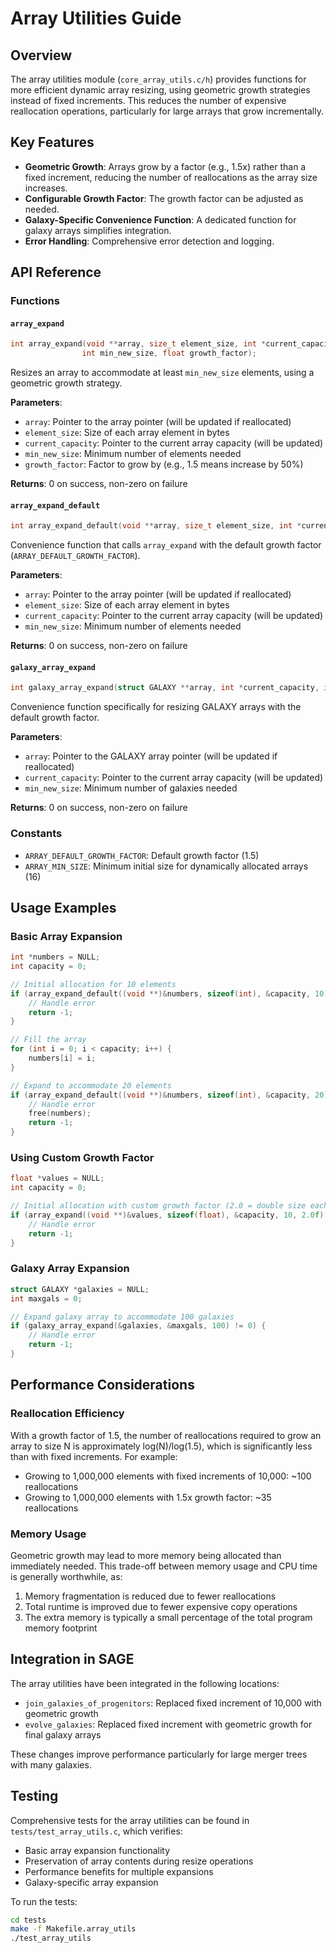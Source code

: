# Array Utilities Guide

## Overview

The array utilities module (`core_array_utils.c/h`) provides functions for more efficient dynamic array resizing, using geometric growth strategies instead of fixed increments. This reduces the number of expensive reallocation operations, particularly for large arrays that grow incrementally.

## Key Features

- **Geometric Growth**: Arrays grow by a factor (e.g., 1.5x) rather than a fixed increment, reducing the number of reallocations as the array size increases.
- **Configurable Growth Factor**: The growth factor can be adjusted as needed.
- **Galaxy-Specific Convenience Function**: A dedicated function for galaxy arrays simplifies integration.
- **Error Handling**: Comprehensive error detection and logging.

## API Reference

### Functions

#### `array_expand`

```c
int array_expand(void **array, size_t element_size, int *current_capacity, 
                int min_new_size, float growth_factor);
```

Resizes an array to accommodate at least `min_new_size` elements, using a geometric growth strategy.

**Parameters**:
- `array`: Pointer to the array pointer (will be updated if reallocated)
- `element_size`: Size of each array element in bytes
- `current_capacity`: Pointer to the current array capacity (will be updated)
- `min_new_size`: Minimum number of elements needed
- `growth_factor`: Factor to grow by (e.g., 1.5 means increase by 50%)

**Returns**: 0 on success, non-zero on failure

#### `array_expand_default`

```c
int array_expand_default(void **array, size_t element_size, int *current_capacity, int min_new_size);
```

Convenience function that calls `array_expand` with the default growth factor (`ARRAY_DEFAULT_GROWTH_FACTOR`).

**Parameters**:
- `array`: Pointer to the array pointer (will be updated if reallocated)
- `element_size`: Size of each array element in bytes
- `current_capacity`: Pointer to the current array capacity (will be updated)
- `min_new_size`: Minimum number of elements needed

**Returns**: 0 on success, non-zero on failure

#### `galaxy_array_expand`

```c
int galaxy_array_expand(struct GALAXY **array, int *current_capacity, int min_new_size);
```

Convenience function specifically for resizing GALAXY arrays with the default growth factor.

**Parameters**:
- `array`: Pointer to the GALAXY array pointer (will be updated if reallocated)
- `current_capacity`: Pointer to the current array capacity (will be updated)
- `min_new_size`: Minimum number of galaxies needed

**Returns**: 0 on success, non-zero on failure

### Constants

- `ARRAY_DEFAULT_GROWTH_FACTOR`: Default growth factor (1.5)
- `ARRAY_MIN_SIZE`: Minimum initial size for dynamically allocated arrays (16)

## Usage Examples

### Basic Array Expansion

```c
int *numbers = NULL;
int capacity = 0;

// Initial allocation for 10 elements
if (array_expand_default((void **)&numbers, sizeof(int), &capacity, 10) != 0) {
    // Handle error
    return -1;
}

// Fill the array
for (int i = 0; i < capacity; i++) {
    numbers[i] = i;
}

// Expand to accommodate 20 elements
if (array_expand_default((void **)&numbers, sizeof(int), &capacity, 20) != 0) {
    // Handle error
    free(numbers);
    return -1;
}
```

### Using Custom Growth Factor

```c
float *values = NULL;
int capacity = 0;

// Initial allocation with custom growth factor (2.0 = double size each time)
if (array_expand((void **)&values, sizeof(float), &capacity, 10, 2.0f) != 0) {
    // Handle error
    return -1;
}
```

### Galaxy Array Expansion

```c
struct GALAXY *galaxies = NULL;
int maxgals = 0;

// Expand galaxy array to accommodate 100 galaxies
if (galaxy_array_expand(&galaxies, &maxgals, 100) != 0) {
    // Handle error
    return -1;
}
```

## Performance Considerations

### Reallocation Efficiency

With a growth factor of 1.5, the number of reallocations required to grow an array to size N is approximately log(N)/log(1.5), which is significantly less than with fixed increments. For example:

- Growing to 1,000,000 elements with fixed increments of 10,000: ~100 reallocations
- Growing to 1,000,000 elements with 1.5x growth factor: ~35 reallocations

### Memory Usage

Geometric growth may lead to more memory being allocated than immediately needed. This trade-off between memory usage and CPU time is generally worthwhile, as:

1. Memory fragmentation is reduced due to fewer reallocations
2. Total runtime is improved due to fewer expensive copy operations
3. The extra memory is typically a small percentage of the total program memory footprint

## Integration in SAGE

The array utilities have been integrated in the following locations:

- `join_galaxies_of_progenitors`: Replaced fixed increment of 10,000 with geometric growth
- `evolve_galaxies`: Replaced fixed increment with geometric growth for final galaxy arrays

These changes improve performance particularly for large merger trees with many galaxies.

## Testing

Comprehensive tests for the array utilities can be found in `tests/test_array_utils.c`, which verifies:

- Basic array expansion functionality
- Preservation of array contents during resize operations
- Performance benefits for multiple expansions
- Galaxy-specific array expansion

To run the tests:

```bash
cd tests
make -f Makefile.array_utils
./test_array_utils
```